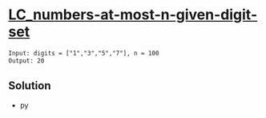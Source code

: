 # [LC_numbers-at-most-n-given-digit-set](https://leetcode.com/problems/numbers-at-most-n-given-digit-set)



```txt
Input: digits = ["1","3","5","7"], n = 100
Output: 20
```

## Solution

* py

```py
```
